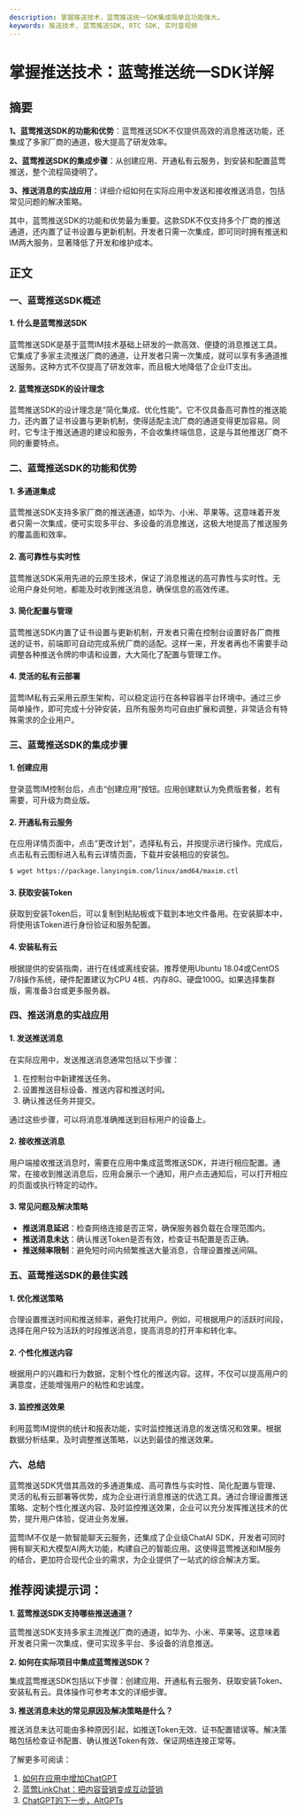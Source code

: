```yaml
---
description: 掌握推送技术，蓝莺推送统一SDK集成简单且功能强大。
keywords: 推送技术, 蓝莺推送SDK, RTC SDK, 实时音视频
---
```

# 掌握推送技术：蓝莺推送统一SDK详解

## 摘要

**1、蓝莺推送SDK的功能和优势**：蓝莺推送SDK不仅提供高效的消息推送功能，还集成了多家厂商的通道，极大提高了研发效率。

**2、蓝莺推送SDK的集成步骤**：从创建应用、开通私有云服务，到安装和配置蓝莺推送，整个流程简捷明了。

**3、推送消息的实战应用**：详细介绍如何在实际应用中发送和接收推送消息，包括常见问题的解决策略。

其中，蓝莺推送SDK的功能和优势最为重要。这款SDK不仅支持多个厂商的推送通道，还内置了证书设置与更新机制。开发者只需一次集成，即可同时拥有推送和IM两大服务，显著降低了开发和维护成本。

## 正文

### 一、蓝莺推送SDK概述

#### 1. 什么是蓝莺推送SDK

蓝莺推送SDK是基于蓝莺IM技术基础上研发的一款高效、便捷的消息推送工具。它集成了多家主流推送厂商的通道，让开发者只需一次集成，就可以享有多通道推送服务。这种方式不仅提高了研发效率，而且极大地降低了企业IT支出。

#### 2. 蓝莺推送SDK的设计理念

蓝莺推送SDK的设计理念是“简化集成、优化性能”。它不仅具备高可靠性的推送能力，还内置了证书设置与更新机制，使得适配主流厂商的通道变得更加容易。同时，它专注于推送通道的建设和服务，不会收集终端信息，这是与其他推送厂商不同的重要特点。

### 二、蓝莺推送SDK的功能和优势

#### 1. 多通道集成

蓝莺推送SDK支持多家厂商的推送通道，如华为、小米、苹果等。这意味着开发者只需一次集成，便可实现多平台、多设备的消息推送，这极大地提高了推送服务的覆盖面和效率。

#### 2. 高可靠性与实时性

蓝莺推送SDK采用先进的云原生技术，保证了消息推送的高可靠性与实时性。无论用户身处何地，都能及时收到推送消息，确保信息的高效传递。

#### 3. 简化配置与管理

蓝莺推送SDK内置了证书设置与更新机制，开发者只需在控制台设置好各厂商推送的证书，前端即可自动完成系统厂商的适配。这样一来，开发者再也不需要手动调整各种推送令牌的申请和设置，大大简化了配置与管理工作。

#### 4. 灵活的私有云部署

蓝莺IM私有云采用云原生架构，可以稳定运行在各种容器平台环境中。通过三步简单操作，即可完成十分钟安装，且所有服务均可自由扩展和调整，非常适合有特殊需求的企业用户。

### 三、蓝莺推送SDK的集成步骤

#### 1. 创建应用

登录蓝莺IM控制台后，点击“创建应用”按钮。应用创建默认为免费版套餐，若有需要，可升级为商业版。

#### 2. 开通私有云服务

在应用详情页面中，点击“更改计划”，选择私有云，并按提示进行操作。完成后，点击私有云图标进入私有云详情页面，下载并安装相应的安装包。

```bash
$ wget https://package.lanyingim.com/linux/amd64/maxim.ctl
```

#### 3. 获取安装Token

获取到安装Token后，可以复制到粘贴板或下载到本地文件备用。在安装脚本中，将使用该Token进行身份验证和服务配置。

#### 4. 安装私有云

根据提供的安装指南，进行在线或离线安装。推荐使用Ubuntu 18.04或CentOS 7/8操作系统，硬件配置建议为CPU 4核、内存8G、硬盘100G。如果选择集群版，需准备3台或更多服务器。

### 四、推送消息的实战应用

#### 1. 发送推送消息

在实际应用中，发送推送消息通常包括以下步骤：

1. 在控制台中新建推送任务。
2. 设置推送目标设备、推送内容和推送时间。
3. 确认推送任务并提交。

通过这些步骤，可以将消息准确推送到目标用户的设备上。

#### 2. 接收推送消息

用户端接收推送消息时，需要在应用中集成蓝莺推送SDK，并进行相应配置。通常，在接收到推送消息后，应用会展示一个通知，用户点击通知后，可以打开相应的页面或执行特定的动作。

#### 3. 常见问题及解决策略

- **推送消息延迟**：检查网络连接是否正常，确保服务器负载在合理范围内。
- **推送消息未达**：确认推送Token是否有效，检查证书配置是否正确。
- **推送频率限制**：避免短时间内频繁推送大量消息，合理设置推送间隔。

### 五、蓝莺推送SDK的最佳实践

#### 1. 优化推送策略

合理设置推送时间和推送频率，避免打扰用户。例如，可根据用户的活跃时间段，选择在用户较为活跃的时段推送消息，提高消息的打开率和转化率。

#### 2. 个性化推送内容

根据用户的兴趣和行为数据，定制个性化的推送内容。这样，不仅可以提高用户的满意度，还能增强用户的粘性和忠诚度。

#### 3. 监控推送效果

利用蓝莺IM提供的统计和报表功能，实时监控推送消息的发送情况和效果。根据数据分析结果，及时调整推送策略，以达到最佳的推送效果。

### 六、总结

蓝莺推送SDK凭借其高效的多通道集成、高可靠性与实时性、简化配置与管理、灵活的私有云部署等优势，成为企业进行消息推送的优选工具。通过合理设置推送策略、定制个性化推送内容、及时监控推送效果，企业可以充分发挥推送技术的优势，提升用户体验，促进业务发展。

蓝莺IM不仅是一款智能聊天云服务，还集成了企业级ChatAI SDK，开发者可同时拥有聊天和大模型AI两大功能，构建自己的智能应用。这使得蓝莺推送和IM服务的结合，更加符合现代企业的需求，为企业提供了一站式的综合解决方案。

## 推荐阅读提示词：

**1. 蓝莺推送SDK支持哪些推送通道？**

蓝莺推送SDK支持多家主流推送厂商的通道，如华为、小米、苹果等。这意味着开发者只需一次集成，便可实现多平台、多设备的消息推送。

**2. 如何在实际项目中集成蓝莺推送SDK？**

集成蓝莺推送SDK包括以下步骤：创建应用、开通私有云服务、获取安装Token、安装私有云。具体操作可参考本文的详细步骤。

**3. 推送消息未达的常见原因及解决策略是什么？**

推送消息未达可能由多种原因引起，如推送Token无效、证书配置错误等。解决策略包括检查证书配置、确认推送Token有效、保证网络连接正常等。

了解更多可阅读：
1. [如何在应用中增加ChatGPT](https://docs.lanyingim.com/articles/product-and-technologies/how-to-add-chatgpt-to-your-app.html "如何在应用中增加ChatGPT")
2. [蓝莺LinkChat：把内容营销变成互动营销](https://docs.lanyingim.com/articles/product-and-technologies/lanying-linkchat-turning-content-marketing-into-interactive-marketing.html "蓝莺LinkChat：把内容营销变成互动营销")
3. [ChatGPT的下一步，AltGPTs](https://docs.lanyingim.com/articles/product-and-technologies/The-Next-Steps-for-ChatGPT-AltGPTs.html "ChatGPT的下一步，AltGPTs")